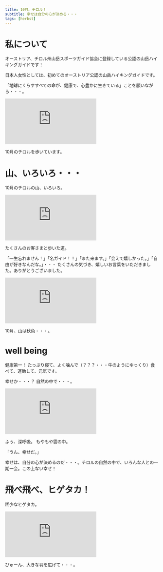 ```yaml
---
title: 10月、チロル！
subtitle: 幸せは自分の心が決める・・・
tags: [herbst]
---
```


# 私について

オーストリア、チロル州山岳スポーツガイド協会に登録している公認の山岳ハイキングガイドです！

日本人女性としては、初めてのオーストリア公認の山岳ハイキングガイドです。

「地球にくらすすべての命が、健康で、心豊かに生きている」ことを願いながら・・・。

![20251014vernagthütte](https://piwigo.schickl.de/i.php?/upload/2025/10/15/20251015115654-9cded74c-me.jpg)

10月のチロルを歩いています。


# 山、いろいろ・・・

10月のチロルの山、いろいろ。

![20251002Seefeld](https://piwigo.schickl.de/i.php?/upload/2025/10/04/20251004113328-d401333f-me.jpg)

たくさんのお客さまと歩いた道。

「一生忘れません！」「名ガイド！！」「また来ます。」「会えて嬉しかった。」「自由が好きなんだな。」・・・
たくさんの気づき、嬉しいお言葉をいただきました。ありがとうございました。

![2025103Nordkettebahn](https://piwigo.schickl.de/i.php?/upload/2025/10/15/20251015115533-795878a2-me.jpg)

10月、山は秋色・・・。


# well being

健康第一！
たっぷり寝て、よく噛んで（？？？・・・牛のようにゆっくり）食べて、運動して、元気です。

幸せか・・・？
自然の中で・・・。

![20251013raityou](https://piwigo.schickl.de/i.php?/upload/2025/10/15/20251015115408-ede5f019-me.jpg)

ふぅ、深呼吸。
もやもや雲の中。

「うん、幸せだ。」

幸せは、自分の心が決めるのだ・・・。チロルの自然の中で、いろんな人との一期一会。この上ない幸せ！


# 飛べ飛べ、ヒゲタカ！

稀少なヒゲタカ。

![20251014Bardgeier](https://piwigo.schickl.de/i.php?/upload/2025/10/15/20251015115623-cd4332f1-me.jpg)

びゅーん、大きな羽を広げて・・・。






